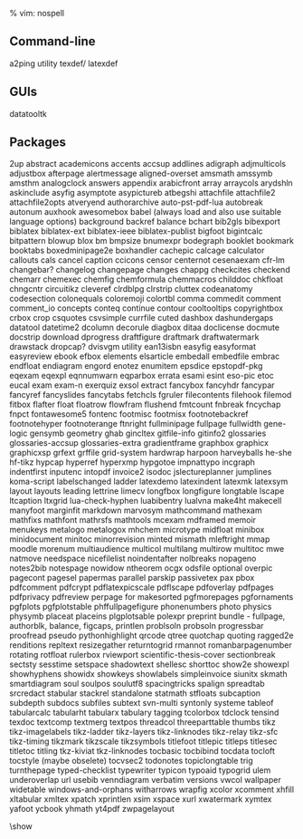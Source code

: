 % vim: nospell

Command-line
------------
a2ping utility
texdef/ latexdef

GUIs
----
datatooltk

Packages
--------

2up
abstract
academicons
accents
accsup
addlines
adigraph
adjmulticols
adjustbox
afterpage
alertmessage
aligned-overset
amsmath
amssymb
amsthm
analogclock
answers
appendix
arabicfront
array
arraycols
arydshln
askinclude
asyfig
asymptote
asypictureb
atbegshi
attachfile
attachfile2
attachfile2opts
atveryend
authorarchive
auto-pst-pdf-lua
autobreak
autonum
auxhook
awesomebox
babel (always load and also use suitable language options)
background
backref
balance
bchart
bib2gls
bibexport
biblatex
biblatex-ext
biblatex-ieee
biblatex-publist
bigfoot
bigintcalc
bitpattern
blowup
blox
bm
bmpsize
bnumexpr
bodegraph
booklet
bookmark
booktabs
boxedminipage2e
boxhandler
cachepic
calcage
calculator
callouts
cals
cancel
caption
ccicons
censor
centernot
cesenaexam
cfr-lm
changebar?
changelog
changepage
changes
chappg
checkcites
checkend
chemarr
chemexec
chemfig
chemformula
chemmacros
childdoc
chkfloat
chngcntr
circuitikz
cleveref
clrdblpg
clrstrip
cluttex
codeanatomy
codesection
colonequals
coloremoji
colortbl
comma
commedit
comment
comment_io
concepts
conteq
continue
contour
cooltooltips
copyrightbox
crbox
crop
csquotes
csvsimple
currfile
cuted
dashbox
dashundergaps
datatool
datetime2
dcolumn
decorule
diagbox
ditaa
doclicense
docmute
docstrip
download
dprogress
draftfigure
draftmark
draftwatermark
drawstack
dropcap?
dvisvgm utility
ean13isbn
easyfig
easyformat
easyreview
ebook
efbox
elements
elsarticle
embedall
embedfile
embrac
endfloat
endiagram
engord
enotez
enumitem
epsdice
epstopdf-pkg
eqexam
eqexpl
eqnnumwarn
eqparbox
errata
esami
esint
eso-pic
etoc
eucal
exam
exam-n
exerquiz
exsol
extract
fancybox
fancyhdr
fancypar
fancyref
fancyslides
fancytabs
fetchcls
fgruler
filecontents
filehook
filemod
fitbox
flafter
float
floatrow
flowfram
flushend
fmtcount
fnbreak
fncychap
fnpct
fontawesome5
fontenc
footmisc
footmisx
footnotebackref
footnotehyper
footnoterange
ftnright
fullminipage
fullpage
fullwidth
gene-logic
gensymb
geometry
ghab
gincltex
gitfile-info
gitinfo2
glossaries
glossaries-accsup
glossaries-extra
gradientframe
graphbox
graphicx
graphicxsp
grfext
grffile
grid-system
hardwrap
harpoon
harveyballs
he-she
hf-tikz
hypcap
hyperref
hyperxmp
hypgotoe
impnattypo
incgraph
indentfirst
inputenc
intopdf
invoice2
isodoc
jslectureplanner
jumplines
koma-script
labelschanged
ladder
latexdemo
latexindent
latexmk
latexsym
layout
layouts
leading
lettrine
limecv
longfbox
longfigure
longtable
lscape
ltcaption
ltxgrid
lua-check-hyphen
luabibentry
lualvna
make4ht
makecell
manyfoot
marginfit
markdown
marvosym
mathcommand
mathexam
mathfixs
mathfont
mathrsfs
mathtools
mcexam
mdframed
memoir
menukeys
metalogo
metalogox
mhchem
microtype
midfloat
minibox
minidocument
minitoc
minorrevision
minted
mismath
mleftright
mmap
moodle
morenum
multiaudience
multicol
multilang
multirow
multitoc
mwe
natmove
needspace
nicefilelist
noindentafter
nolbreaks
nopageno
notes2bib
notespage
nowidow
ntheorem
ocgx
odsfile
optional
overpic
pagecont
pagesel
papermas
parallel
parskip
passivetex
pax
pbox
pdfcomment
pdfcrypt
pdflatexpicscale
pdflscape
pdfoverlay
pdfpages
pdfprivacy
pdfreview
perpage for makesorted
pgfmorepages
pgfornaments
pgfplots
pgfplotstable
phffullpagefigure
phonenumbers
photo
physics
physymb
placeat
placeins
plgplotsable
polexpr
preprint bundle - fullpage, authorblk, balance, figcaps,
printlen
problsoln
probsoln
progressbar
proofread
pseudo
pythonhighlight
qrcode
qtree
quotchap
quoting
ragged2e
renditions
repltext
resizegather
returntogrid
rmannot
romanbarpagenumber
rotating
rotfloat
rulerbox
rviewport
scientific-thesis-cover
sectionbreak
sectsty
sesstime
setspace
shadowtext
shellesc
shorttoc
show2e
showexpl
showhyphens
showidx
showkeys
showlabels
simpleinvoice
siunitx
skmath
smartdiagram
soul
soulpos
soulutf8
spacingtricks
spalign
spreadtab
srcredact
stabular
stackrel
standalone
statmath
stfloats
subcaption
subdepth
subdocs
subfiles
subtext
svn-multi
syntonly
systeme
tableof
tabularcalc
tabularht
tabularx
tabulary
tagging
tcolorbox
tdclock
tensind
texdoc
textcomp
textmerg
textpos
threadcol
threeparttable
thumbs
tikz
tikz-imagelabels
tikz-ladder
tikz-layers
tikz-linknodes
tikz-relay
tikz-sfc
tikz-timing
tikzmark
tikzscale
tikzsymbols
titlefoot
titlepic
titleps
titlesec
titletoc
titling
tkz-kiviat
tkz-linknodes
tocbasic
tocbibind
tocdata
tocloft
tocstyle (maybe obselete)
tocvsec2
todonotes
topiclongtable
trig
turnthepage
typed-checklist
typewriter
typicon
typoaid
typogrid
ulem
underoverlap
url
usebib
venndiagram
verbatim
versions
vwcol
wallpaper
widetable
windows-and-orphans
witharrows
wrapfig
xcolor
xcomment
xhfill
xltabular
xmltex
xpatch
xprintlen
xsim
xspace
xurl
xwatermark
xymtex
yafoot
ycbook
yhmath
yt4pdf
zwpagelayout

\show
